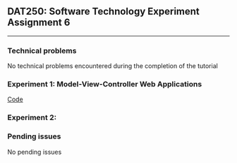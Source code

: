 ## DAT250: Software Technology Experiment Assignment 6
---
### Technical problems
No technical problems encountered during the completion of the tutorial

### Experiment 1: Model-View-Controller Web Applications
[Code](https://github.com/bernhus/dat250/tree/master/exp5/ex1/)

### Experiment 2: 

### Pending issues
No pending issues